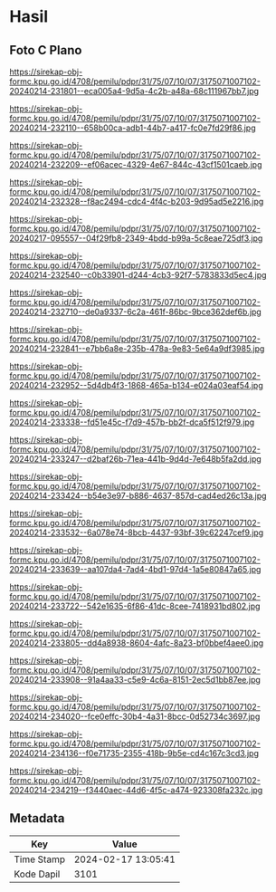 # Hasil

## Foto C Plano

https://sirekap-obj-formc.kpu.go.id/4708/pemilu/pdpr/31/75/07/10/07/3175071007102-20240214-231801--eca005a4-9d5a-4c2b-a48a-68c111967bb7.jpg

https://sirekap-obj-formc.kpu.go.id/4708/pemilu/pdpr/31/75/07/10/07/3175071007102-20240214-232110--658b00ca-adb1-44b7-a417-fc0e7fd29f86.jpg

https://sirekap-obj-formc.kpu.go.id/4708/pemilu/pdpr/31/75/07/10/07/3175071007102-20240214-232209--ef06acec-4329-4e67-844c-43cf1501caeb.jpg

https://sirekap-obj-formc.kpu.go.id/4708/pemilu/pdpr/31/75/07/10/07/3175071007102-20240214-232328--f8ac2494-cdc4-4f4c-b203-9d95ad5e2216.jpg

https://sirekap-obj-formc.kpu.go.id/4708/pemilu/pdpr/31/75/07/10/07/3175071007102-20240217-095557--04f29fb8-2349-4bdd-b99a-5c8eae725df3.jpg

https://sirekap-obj-formc.kpu.go.id/4708/pemilu/pdpr/31/75/07/10/07/3175071007102-20240214-232540--c0b33901-d244-4cb3-92f7-5783833d5ec4.jpg

https://sirekap-obj-formc.kpu.go.id/4708/pemilu/pdpr/31/75/07/10/07/3175071007102-20240214-232710--de0a9337-6c2a-461f-86bc-9bce362def6b.jpg

https://sirekap-obj-formc.kpu.go.id/4708/pemilu/pdpr/31/75/07/10/07/3175071007102-20240214-232841--e7bb6a8e-235b-478a-9e83-5e64a9df3985.jpg

https://sirekap-obj-formc.kpu.go.id/4708/pemilu/pdpr/31/75/07/10/07/3175071007102-20240214-232952--5d4db4f3-1868-465a-b134-e024a03eaf54.jpg

https://sirekap-obj-formc.kpu.go.id/4708/pemilu/pdpr/31/75/07/10/07/3175071007102-20240214-233338--fd51e45c-f7d9-457b-bb2f-dca5f512f979.jpg

https://sirekap-obj-formc.kpu.go.id/4708/pemilu/pdpr/31/75/07/10/07/3175071007102-20240214-233247--d2baf26b-71ea-441b-9d4d-7e648b5fa2dd.jpg

https://sirekap-obj-formc.kpu.go.id/4708/pemilu/pdpr/31/75/07/10/07/3175071007102-20240214-233424--b54e3e97-b886-4637-857d-cad4ed26c13a.jpg

https://sirekap-obj-formc.kpu.go.id/4708/pemilu/pdpr/31/75/07/10/07/3175071007102-20240214-233532--6a078e74-8bcb-4437-93bf-39c62247cef9.jpg

https://sirekap-obj-formc.kpu.go.id/4708/pemilu/pdpr/31/75/07/10/07/3175071007102-20240214-233639--aa107da4-7ad4-4bd1-97d4-1a5e80847a65.jpg

https://sirekap-obj-formc.kpu.go.id/4708/pemilu/pdpr/31/75/07/10/07/3175071007102-20240214-233722--542e1635-6f86-41dc-8cee-7418931bd802.jpg

https://sirekap-obj-formc.kpu.go.id/4708/pemilu/pdpr/31/75/07/10/07/3175071007102-20240214-233805--dd4a8938-8604-4afc-8a23-bf0bbef4aee0.jpg

https://sirekap-obj-formc.kpu.go.id/4708/pemilu/pdpr/31/75/07/10/07/3175071007102-20240214-233908--91a4aa33-c5e9-4c6a-8151-2ec5d1bb87ee.jpg

https://sirekap-obj-formc.kpu.go.id/4708/pemilu/pdpr/31/75/07/10/07/3175071007102-20240214-234020--fce0effc-30b4-4a31-8bcc-0d52734c3697.jpg

https://sirekap-obj-formc.kpu.go.id/4708/pemilu/pdpr/31/75/07/10/07/3175071007102-20240214-234136--f0e71735-2355-418b-9b5e-cd4c167c3cd3.jpg

https://sirekap-obj-formc.kpu.go.id/4708/pemilu/pdpr/31/75/07/10/07/3175071007102-20240214-234219--f3440aec-44d6-4f5c-a474-923308fa232c.jpg


## Metadata

| Key        | Value               |
| ---------- | ------------------- |
| Time Stamp | 2024-02-17 13:05:41 |
| Kode Dapil | 3101                |



